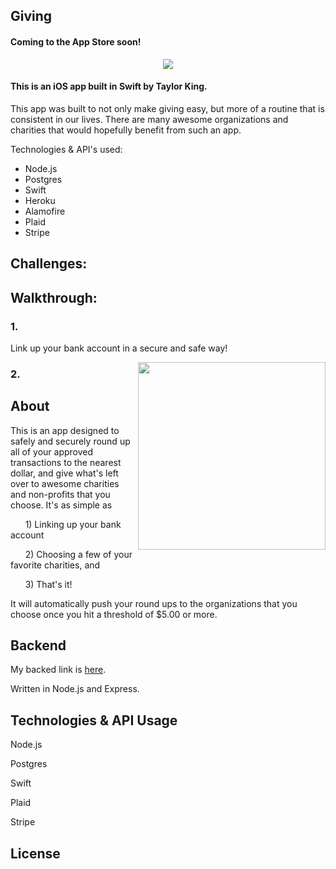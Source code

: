 ## Giving

#### Coming to the App Store soon!

<p align="center">
  <img src="http://i.imgur.com/bSHR8sj.png" max-width="100%">
</p>

#### This is an iOS app built in Swift by Taylor King.

This app was built to not only make giving easy, but more of a routine that is consistent in our lives. There are many awesome organizations and charities that would hopefully benefit from such an app.

Technologies & API's used:

* Node.js
* Postgres
* Swift
* Heroku
* Alamofire
* Plaid
* Stripe

## Challenges:

## Walkthrough:

### 1.

Link up your bank account in a secure and safe way!

<img src="http://i.imgur.com/N3gc9dZ.png" align="right" width="300px">

### 2.



<!-- # ![Imgur](http://i.imgur.com/smXhS7E.png) -->

## About

This is an app designed to safely and securely round up all of your approved transactions to the nearest dollar, and give what's left over to awesome charities and non-profits that you choose. It's as simple as

&nbsp;&nbsp;&nbsp;&nbsp;&nbsp;&nbsp;1) Linking up your bank account  

&nbsp;&nbsp;&nbsp;&nbsp;&nbsp;&nbsp;2) Choosing a few of your favorite charities, and  

&nbsp;&nbsp;&nbsp;&nbsp;&nbsp;&nbsp;3) That's it!

It will automatically push your round ups to the organizations that you choose once you hit a threshold of $5.00 or more.

## Backend

My backed link is <a href="https://github.com/dekkofilms/backend/tree/master">here</a>.

Written in Node.js and Express.

## Technologies & API Usage

Node.js

Postgres

Swift

Plaid

Stripe

## License
